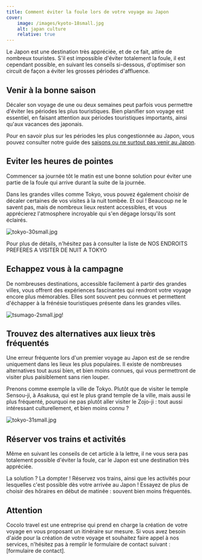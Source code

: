 ```yaml
---
title: Comment éviter la foule lors de votre voyage au Japon
cover: 
    image: /images/kyoto-18small.jpg
    alt: japan culture
    relative: true
---
```


Le Japon est une destination très appréciée, et de ce fait, attire de nombreux touristes. S'il est impossible d'éviter totalement la foule, il est cependant possible, en suivant les conseils si-dessous, d'optimiser son circuit de façon a éviter les grosses périodes d'affluence.
<!--more-->

## Venir à la bonne saison

Décaler son voyage de une ou deux semaines peut parfois vous permettre d'éviter les périodes les plus touristiques. Bien planifier son voyage est essentiel, en faisant attention aux périodes touristiques importants, ainsi qu'aux vacances des japonais.

Pour en savoir plus sur les périodes les plus congestionnée au Japon, vous pouvez consulter notre guide des [saisons ou ne surtout pas venir au Japon](/fr/home/blog/saisonsjapon).

## Eviter les heures de pointes

Commencer sa journée tôt le matin est une bonne solution pour éviter une partie de la foule qui arrive durant la suite de la journée.

Dans les grandes villes comme Tokyo, vous pouvez également choisir de décaler certaines de vos visites à la nuit tombée. Et oui ! Beaucoup ne le savent pas, mais de nombreux lieux restent accessibles, et vous apprécierez l'atmosphere incroyable qui s'en dégage lorsqu'ils sont éclairés.

![tokyo-30small.jpg](/images/tokyo-30small.jpg)

Pour plus de détails, n'hésitez pas à consulter la liste de NOS ENDROITS PREFERES A VISITER DE NUIT A TOKYO

## Echappez vous à la campagne

De nombreuses destinations, accessible facilement à partir des grandes villes, vous offrent des expériences fascinantes qui rendront votre voyage encore plus mémorables. Elles sont souvent peu connues et permettent d'échapper à la frénésie touristiques présente dans les grandes villes.

![tsumago-2small.jpg](/images/tsumago-2small.jpg)!

## Trouvez des alternatives aux lieux très fréquentés

Une erreur fréquente lors d'un premier voyage au Japon est de se rendre uniquement dans les lieux les plus populaires. Il existe de nombreuses alternatives tout aussi bien, et bien moins connues, qui vous permettront de visiter plus paisiblement sans rien louper.

Prenons comme exemple la ville de Tokyo. Plutôt que de visiter le temple Sensou-ji, à Asakusa, qui est le plus grand temple de la ville, mais aussi le plus fréquenté, pourquoi ne pas plutôt aller visiter le Zojo-ji : tout aussi intéressant culturellement, et bien moins connu ?

![tokyo-31small.jpg](/images/tokyo-31small.jpg)

## Réserver vos trains et activités

Même en suivant les conseils de cet article à la lettre, il ne vous sera pas totalement possible d'éviter la foule, car le Japon est une destination très appréciée.

La solution ? La dompter ! Réservez vos trains, ainsi que les activités pour lesquelles c'est possible dès votre arrivée au Japon ! Essayez de plus de choisir des hôraires en début de matinée : souvent bien moins fréquentés.

## Attention

Cocolo travel est une entreprise qui prend en charge la création de votre voyage en vous proposant un itinéraire sur mesure. Si vous avez besoin d'aide pour la création de votre voyage et souhaitez faire appel à nos services, n'hésitez pas à remplir le formulaire de contact suivant : [formulaire de contact].  

